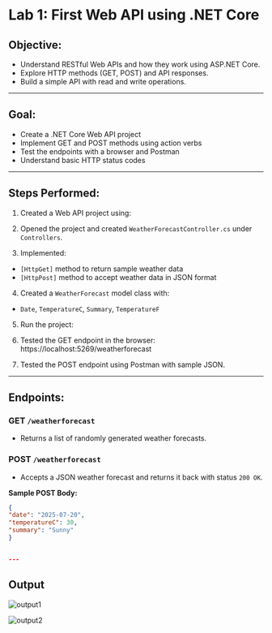 # Lab 1: First Web API using .NET Core

##  Objective:
- Understand RESTful Web APIs and how they work using ASP.NET Core.
- Explore HTTP methods (GET, POST) and API responses.
- Build a simple API with read and write operations.

---

## Goal:
- Create a .NET Core Web API project
- Implement GET and POST methods using action verbs
- Test the endpoints with a browser and Postman
- Understand basic HTTP status codes

---

##  Steps Performed:

1. Created a Web API project using:

2. Opened the project and created `WeatherForecastController.cs` under `Controllers`.

3. Implemented:
- `[HttpGet]` method to return sample weather data
- `[HttpPost]` method to accept weather data in JSON format

4. Created a `WeatherForecast` model class with:
- `Date`, `TemperatureC`, `Summary`, `TemperatureF`

5. Run the project:


6. Tested the GET endpoint in the browser:
https://localhost:5269/weatherforecast


7. Tested the POST endpoint using Postman with sample JSON.

---

##  Endpoints:

###  GET `/weatherforecast`
- Returns a list of randomly generated weather forecasts.

###  POST `/weatherforecast`
- Accepts a JSON weather forecast and returns it back with status `200 OK`.

**Sample POST Body:**

```json
{
"date": "2025-07-20",
"temperatureC": 30,
"summary": "Sunny"
}


---
```
##  Output
![output1](https://github.com/user-attachments/assets/52513a77-296e-4f3e-85cc-233ac880d5a5)


![output2](https://github.com/user-attachments/assets/cc043d86-2c8f-4bd5-b2d5-fde21f8aa07c)



